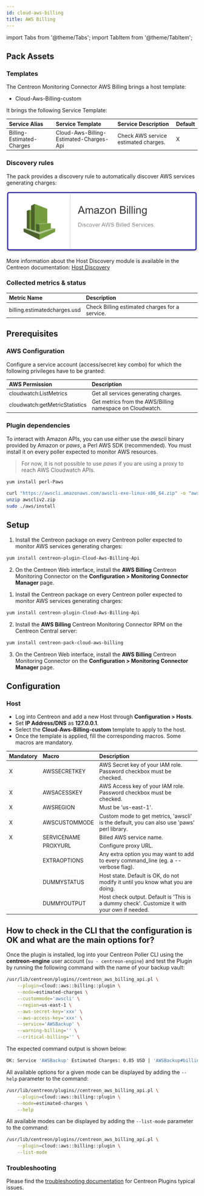 ```yaml
---
id: cloud-aws-billing
title: AWS Billing
---
```

import Tabs from '@theme/Tabs';
import TabItem from '@theme/TabItem';


## Pack Assets

### Templates

The Centreon Monitoring Connector AWS Billing brings a host template:

* Cloud-Aws-Billing-custom

It brings the following Service Template:

| Service Alias             | Service Template                        | Service Description                  | Default |
|:--------------------------|:----------------------------------------|:-------------------------------------|:--------|
| Billing-Estimated-Charges | Cloud-Aws-Billing-Estimated-Charges-Api | Check AWS service estimated charges. | X       |

### Discovery rules

The pack provides a discovery rule to automatically discover AWS services generating charges:

![image](../../../assets/integrations/plugin-packs/procedures/cloud-aws-billing-provider.png)

More information about the Host Discovery module is available in the Centreon documentation: [Host Discovery](/onprem/monitoring/discovery/hosts-discovery)


### Collected metrics & status

<Tabs groupId="metrics">
<TabItem value="Billing-Estimated-Charges" label="Billing-Estimated-Charges">

| Metric Name                  | Description                                    |
|:-----------------------------|:---------------------------------------------- |
| billing.estimatedcharges.usd | Check Billing estimated charges for a service. |

</TabItem>
</Tabs>

## Prerequisites

### AWS Configuration

Configure a service account (access/secret key combo) for which the following privileges have to be granted:

| AWS Permission                 | Description                                               |
| :----------------------------- | :-------------------------------------------------------- |
| cloudwatch:ListMetrics         | Get all services generating charges.                      |
| cloudwatch:getMetricStatistics | Get metrics from the AWS/Billing namespace on Cloudwatch. |

### Plugin dependencies

To interact with Amazon APIs, you can use either use the *awscli* binary provided by Amazon or *paws*, a Perl AWS SDK (recommended). You must install it on every poller expected to monitor AWS resources. 

> For now, it is not possible to use *paws* if you are using a proxy to reach AWS Cloudwatch APIs. 

<Tabs groupId="sync">
<TabItem value="perl-Paws-installation" label="perl-Paws-installation">

```bash
yum install perl-Paws
```

</TabItem>
<TabItem value="aws-cli-installation" label="aws-cli-installation">

```bash
curl "https://awscli.amazonaws.com/awscli-exe-linux-x86_64.zip" -o "awscliv2.zip"
unzip awscliv2.zip
sudo ./aws/install
```

</TabItem>
</Tabs>

## Setup

<Tabs groupId="setup">
<TabItem value="Online License" label="Online License">

1. Install the Centreon package on every Centreon poller expected to monitor AWS services generating charges:

```bash
yum install centreon-plugin-Cloud-Aws-Billing-Api
```

2. On the Centreon Web interface, install the **AWS Billing** Centreon Monitoring Connector on the **Configuration > Monitoring Connector Manager** page.

</TabItem>
<TabItem value="Offline License" label="Offline License">

1. Install the Centreon package on every Centreon poller expected to monitor AWS services generating charges:

```bash
yum install centreon-plugin-Cloud-Aws-Billing-Api
```

2. Install the **AWS Billing** Centreon Monitoring Connector RPM on the Centreon Central server:

```bash
yum install centreon-pack-cloud-aws-billing
```

3. On the Centreon Web interface, install the **AWS Billing** Centreon Monitoring Connector on the **Configuration > Monitoring Connector Manager** page.

</TabItem>
</Tabs>

## Configuration

### Host

* Log into Centreon and add a new Host through **Configuration > Hosts**.
* Set **IP Address/DNS** as **127.0.0.1**.
* Select the **Cloud-Aws-Billing-custom** template to apply to the host.
* Once the template is applied, fill the corresponding macros. Some macros are mandatory.

| Mandatory   | Macro           | Description                                                                                  |
|:------------|:----------------|:---------------------------------------------------------------------------------------------|
| X           | AWSSECRETKEY    | AWS Secret key of your IAM role. Password checkbox must be checked.                          |
| X           | AWSACESSKEY     | AWS Access key of your IAM role. Password checkbox must be checked.                          |
| X           | AWSREGION       | Must be 'us-east-1'.                                                                         |
| X           | AWSCUSTOMMODE   | Custom mode to get metrics, 'awscli' is the default, you can also use 'paws' perl library.   |
| X           | SERVICENAME     | Billed AWS service name.                                                                     |
|             | PROXYURL        | Configure proxy URL.                                                                         |
|             | EXTRAOPTIONS    | Any extra option you may want to add to every command\_line (eg. a --verbose flag).          |
|             | DUMMYSTATUS     | Host state. Default is OK, do not modify it until you know what you are doing.               |
|             | DUMMYOUTPUT     | Host check output. Default is 'This is a dummy check'. Customize it with your own if needed. |

## How to check in the CLI that the configuration is OK and what are the main options for? 

Once the plugin is installed, log into your Centreon Poller CLI using the 
**centreon-engine** user account (`su - centreon-engine`) and test the Plugin by
running the following command with the name of your backup vault:

```bash
/usr/lib/centreon/plugins//centreon_aws_billing_api.pl \
    --plugin=cloud::aws::billing::plugin \
    --mode=estimated-charges \
    --custommode='awscli' \
    --region=us-east-1 \
    --aws-secret-key='xxx' \
    --aws-access-key='xxx' \
    --service='AWSBackup' \
    --warning-billing='' \
    --critical-billing='' \
```

The expected command output is shown below:

```bash
OK: Service 'AWSBackup' Estimated Charges: 0.85 USD | 'AWSBackup#billing.estimatedcharges.usd'=0.85USD;;;;
```

All available options for a given mode can be displayed by adding the 
`--help` parameter to the command:

```bash
/usr/lib/centreon/plugins//centreon_aws_billing_api.pl \
    --plugin=cloud::aws::billing::plugin \
    --mode=estimated-charges \
    --help
```

All available modes can be displayed by adding the 
`--list-mode` parameter to the command:

```bash
/usr/lib/centreon/plugins//centreon_aws_billing_api.pl \
    --plugin=cloud::aws::billing::plugin \
    --list-mode
```

### Troubleshooting

Please find the [troubleshooting documentation](../getting-started/how-to-guides/troubleshooting-plugins.md) for Centreon Plugins typical issues.
